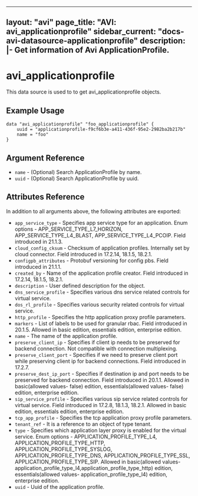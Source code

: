 <!--
    Copyright 2021 VMware, Inc.
    SPDX-License-Identifier: Mozilla Public License 2.0
-->
---
layout: "avi"
page_title: "AVI: avi_applicationprofile"
sidebar_current: "docs-avi-datasource-applicationprofile"
description: |-
  Get information of Avi ApplicationProfile.
---

# avi_applicationprofile

This data source is used to to get avi_applicationprofile objects.

## Example Usage

```hcl
data "avi_applicationprofile" "foo_applicationprofile" {
    uuid = "applicationprofile-f9cf6b3e-a411-436f-95e2-2982ba2b217b"
    name = "foo"
}
```

## Argument Reference

* `name` - (Optional) Search ApplicationProfile by name.
* `uuid` - (Optional) Search ApplicationProfile by uuid.

## Attributes Reference

In addition to all arguments above, the following attributes are exported:

* `app_service_type` - Specifies app service type for an application. Enum options - APP_SERVICE_TYPE_L7_HORIZON, APP_SERVICE_TYPE_L4_BLAST, APP_SERVICE_TYPE_L4_PCOIP. Field introduced in 21.1.3.
* `cloud_config_cksum` - Checksum of application profiles. Internally set by cloud connector. Field introduced in 17.2.14, 18.1.5, 18.2.1.
* `configpb_attributes` - Protobuf versioning for config pbs. Field introduced in 21.1.1.
* `created_by` - Name of the application profile creator. Field introduced in 17.2.14, 18.1.5, 18.2.1.
* `description` - User defined description for the object.
* `dns_service_profile` - Specifies various dns service related controls for virtual service.
* `dos_rl_profile` - Specifies various security related controls for virtual service.
* `http_profile` - Specifies the http application proxy profile parameters.
* `markers` - List of labels to be used for granular rbac. Field introduced in 20.1.5. Allowed in basic edition, essentials edition, enterprise edition.
* `name` - The name of the application profile.
* `preserve_client_ip` - Specifies if client ip needs to be preserved for backend connection. Not compatible with connection multiplexing.
* `preserve_client_port` - Specifies if we need to preserve client port while preserving client ip for backend connections. Field introduced in 17.2.7.
* `preserve_dest_ip_port` - Specifies if destination ip and port needs to be preserved for backend connection. Field introduced in 20.1.1. Allowed in basic(allowed values- false) edition, essentials(allowed values- false) edition, enterprise edition.
* `sip_service_profile` - Specifies various sip service related controls for virtual service. Field introduced in 17.2.8, 18.1.3, 18.2.1. Allowed in basic edition, essentials edition, enterprise edition.
* `tcp_app_profile` - Specifies the tcp application proxy profile parameters.
* `tenant_ref` - It is a reference to an object of type tenant.
* `type` - Specifies which application layer proxy is enabled for the virtual service. Enum options - APPLICATION_PROFILE_TYPE_L4, APPLICATION_PROFILE_TYPE_HTTP, APPLICATION_PROFILE_TYPE_SYSLOG, APPLICATION_PROFILE_TYPE_DNS, APPLICATION_PROFILE_TYPE_SSL, APPLICATION_PROFILE_TYPE_SIP. Allowed in basic(allowed values- application_profile_type_l4,application_profile_type_http) edition, essentials(allowed values- application_profile_type_l4) edition, enterprise edition.
* `uuid` - Uuid of the application profile.


